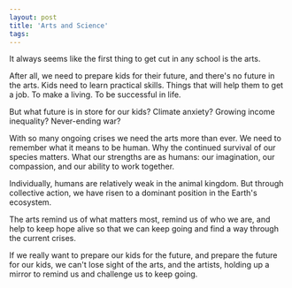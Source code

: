 ```yaml
---
layout: post
title: 'Arts and Science'
tags:
---
```


It always seems like the first thing to get cut in any school is the arts.

After all, we need to prepare kids for their future, and there's no future in the arts. Kids need to learn practical skills. Things that will help them to get a job. To make a living. To be successful in life.

But what future is in store for our kids? Climate anxiety? Growing income inequality? Never-ending war?

With so many ongoing crises we need the arts more than ever. We need to remember what it means to be human. Why the continued survival of our species matters. What our strengths are as humans: our imagination, our compassion, and our ability to work together.

Individually, humans are relatively weak in the animal kingdom. But through collective action, we have risen to a dominant position in the Earth's ecosystem.

The arts remind us of what matters most, remind us of who we are, and help to keep hope alive so that we can keep going and find a way through the current crises.

If we really want to prepare our kids for the future, and prepare the future for our kids, we can't lose sight of the arts, and the artists, holding up a mirror to remind us and challenge us to keep going.